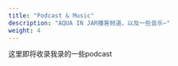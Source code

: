 ```yaml
---
title: "Podcast & Music"
description: "AQUA IN JAR播客频道，以及一些音乐~"
weight: 4
---
```


这里即将收录我录的一些podcast


